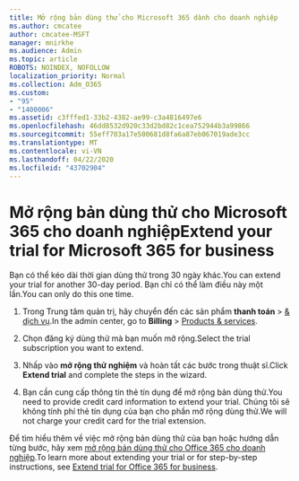 ```yaml
---
title: Mở rộng bản dùng thử cho Microsoft 365 dành cho doanh nghiệp
ms.author: cmcatee
author: cmcatee-MSFT
manager: mnirkhe
ms.audience: Admin
ms.topic: article
ROBOTS: NOINDEX, NOFOLLOW
localization_priority: Normal
ms.collection: Adm_O365
ms.custom:
- "95"
- "1400006"
ms.assetid: c3fffed1-33b2-4382-ae99-c3a4816497e6
ms.openlocfilehash: 46dd8532d920c33d2bd82c1cea752944b3a99866
ms.sourcegitcommit: 55eff703a17e500681d8fa6a87eb067019ade3cc
ms.translationtype: MT
ms.contentlocale: vi-VN
ms.lasthandoff: 04/22/2020
ms.locfileid: "43702904"
---
```

# <a name="extend-your-trial-for-microsoft-365-for-business"></a><span data-ttu-id="ea057-102">Mở rộng bản dùng thử cho Microsoft 365 cho doanh nghiệp</span><span class="sxs-lookup"><span data-stu-id="ea057-102">Extend your trial for Microsoft 365 for business</span></span>

<span data-ttu-id="ea057-103">Bạn có thể kéo dài thời gian dùng thử trong 30 ngày khác.</span><span class="sxs-lookup"><span data-stu-id="ea057-103">You can extend your trial for another 30-day period.</span></span> <span data-ttu-id="ea057-104">Bạn chỉ có thể làm điều này một lần.</span><span class="sxs-lookup"><span data-stu-id="ea057-104">You can only do this one time.</span></span>
  
1. <span data-ttu-id="ea057-105">Trong Trung tâm quản trị, hãy chuyển đến các sản phẩm **thanh toán** \> [& dịch vụ](https://portal.office.com/adminportal/home#/subscriptions).</span><span class="sxs-lookup"><span data-stu-id="ea057-105">In the admin center, go to **Billing** \> [Products & services](https://portal.office.com/adminportal/home#/subscriptions).</span></span>

2. <span data-ttu-id="ea057-106">Chọn đăng ký dùng thử mà bạn muốn mở rộng.</span><span class="sxs-lookup"><span data-stu-id="ea057-106">Select the trial subscription you want to extend.</span></span>

3. <span data-ttu-id="ea057-107">Nhấp vào **mở rộng thử nghiệm** và hoàn tất các bước trong thuật sĩ.</span><span class="sxs-lookup"><span data-stu-id="ea057-107">Click **Extend trial** and complete the steps in the wizard.</span></span>

4. <span data-ttu-id="ea057-108">Bạn cần cung cấp thông tin thẻ tín dụng để mở rộng bản dùng thử.</span><span class="sxs-lookup"><span data-stu-id="ea057-108">You need to provide credit card information to extend your trial.</span></span> <span data-ttu-id="ea057-109">Chúng tôi sẽ không tính phí thẻ tín dụng của bạn cho phần mở rộng dùng thử.</span><span class="sxs-lookup"><span data-stu-id="ea057-109">We will not charge your credit card for the trial extension.</span></span>

<span data-ttu-id="ea057-110">Để tìm hiểu thêm về việc mở rộng bản dùng thử của bạn hoặc hướng dẫn từng bước, hãy xem [mở rộng bản dùng thử cho Office 365 cho doanh nghiệp](https://docs.microsoft.com/microsoft-365/commerce/extend-your-trial).</span><span class="sxs-lookup"><span data-stu-id="ea057-110">To learn more about extending your trial or for step-by-step instructions, see [Extend trial for Office 365 for business](https://docs.microsoft.com/microsoft-365/commerce/extend-your-trial).</span></span>
